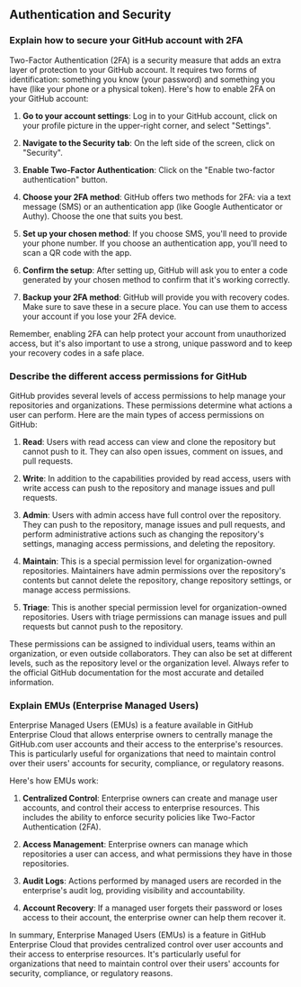 ## Authentication and Security

### Explain how to secure your GitHub account with 2FA

Two-Factor Authentication (2FA) is a security measure that adds an extra layer of protection to your GitHub account. It requires two forms of identification: something you know (your password) and something you have (like your phone or a physical token). Here's how to enable 2FA on your GitHub account:

1. **Go to your account settings**: Log in to your GitHub account, click on your profile picture in the upper-right corner, and select "Settings".

2. **Navigate to the Security tab**: On the left side of the screen, click on "Security".

3. **Enable Two-Factor Authentication**: Click on the "Enable two-factor authentication" button.

4. **Choose your 2FA method**: GitHub offers two methods for 2FA: via a text message (SMS) or an authentication app (like Google Authenticator or Authy). Choose the one that suits you best.

5. **Set up your chosen method**: If you choose SMS, you'll need to provide your phone number. If you choose an authentication app, you'll need to scan a QR code with the app.

6. **Confirm the setup**: After setting up, GitHub will ask you to enter a code generated by your chosen method to confirm that it's working correctly.

7. **Backup your 2FA method**: GitHub will provide you with recovery codes. Make sure to save these in a secure place. You can use them to access your account if you lose your 2FA device.

Remember, enabling 2FA can help protect your account from unauthorized access, but it's also important to use a strong, unique password and to keep your recovery codes in a safe place.

### Describe the different access permissions for GitHub

GitHub provides several levels of access permissions to help manage your repositories and organizations. These permissions determine what actions a user can perform. Here are the main types of access permissions on GitHub:

1. **Read**: Users with read access can view and clone the repository but cannot push to it. They can also open issues, comment on issues, and pull requests.

2. **Write**: In addition to the capabilities provided by read access, users with write access can push to the repository and manage issues and pull requests.

3. **Admin**: Users with admin access have full control over the repository. They can push to the repository, manage issues and pull requests, and perform administrative actions such as changing the repository's settings, managing access permissions, and deleting the repository.

4. **Maintain**: This is a special permission level for organization-owned repositories. Maintainers have admin permissions over the repository's contents but cannot delete the repository, change repository settings, or manage access permissions.

5. **Triage**: This is another special permission level for organization-owned repositories. Users with triage permissions can manage issues and pull requests but cannot push to the repository.

These permissions can be assigned to individual users, teams within an organization, or even outside collaborators. They can also be set at different levels, such as the repository level or the organization level. Always refer to the official GitHub documentation for the most accurate and detailed information.

### Explain EMUs (Enterprise Managed Users)

Enterprise Managed Users (EMUs) is a feature available in GitHub Enterprise Cloud that allows enterprise owners to centrally manage the GitHub.com user accounts and their access to the enterprise's resources. This is particularly useful for organizations that need to maintain control over their users' accounts for security, compliance, or regulatory reasons.

Here's how EMUs work:

1. **Centralized Control**: Enterprise owners can create and manage user accounts, and control their access to enterprise resources. This includes the ability to enforce security policies like Two-Factor Authentication (2FA).

2. **Access Management**: Enterprise owners can manage which repositories a user can access, and what permissions they have in those repositories.

3. **Audit Logs**: Actions performed by managed users are recorded in the enterprise's audit log, providing visibility and accountability.

4. **Account Recovery**: If a managed user forgets their password or loses access to their account, the enterprise owner can help them recover it.

In summary, Enterprise Managed Users (EMUs) is a feature in GitHub Enterprise Cloud that provides centralized control over user accounts and their access to enterprise resources. It's particularly useful for organizations that need to maintain control over their users' accounts for security, compliance, or regulatory reasons.
